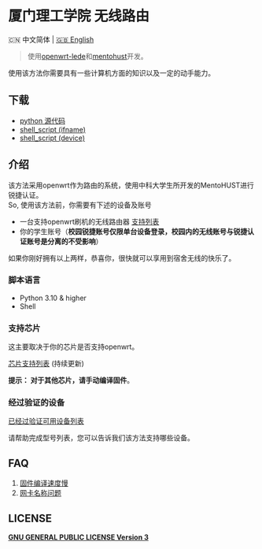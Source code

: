 # 厦门理工学院 无线路由
<p align="left">🇨🇳 中文简体  |  <a title="English" href="README.md">🇬🇧 English</a></p>


> 使用[openwrt-lede](https://github.com/coolsnowwolf/lede)和[mentohust](https://github.com/tkkcc/mentohust)开发。

使用该方法你需要具有一些计算机方面的知识以及一定的动手能力。

## 下载
- [python 源代码](https://github.com/hz157/XMUTWirelessRouter/tree/python)
- [shell_script (ifname)](https://github.com/hz157/XMUTWirelessRouter/blob/script/script/shell_ifname.sh)
- [shell_script (device)](https://github.com/hz157/XMUTWirelessRouter/blob/script/script/shell_device.sh)

## 介绍
该方法采用openwrt作为路由的系统，使用中科大学生所开发的MentoHUST进行锐捷认证。<br>
So, 使用该方法前，你需要有下述的设备及账号
- 一台支持openwrt刷机的无线路由器 [支持列表](https://github.com/hz157/XMUTWirelessRouter/blob/doc/doc/support_openwrt_list.md)
- 你的学生账号（**校园锐捷账号仅限单台设备登录，校园内的无线账号与锐捷认证账号是分离的不受影响**）

如果你刚好拥有以上两样，恭喜你，很快就可以享用到宿舍无线的快乐了。

### 脚本语言
- Python 3.10 & higher
- Shell

### 支持芯片 

这主要取决于你的芯片是否支持openwrt。

[芯片支持列表](https://github.com/hz157/XMUTWirelessRouter/blob/doc/doc/support_chip_list.md) (持续更新)

**提示： 对于其他芯片，请手动编译固件**。


### 经过验证的设备
[已经过验证可用设备列表](https://github.com/hz157/XMUTWirelessRouter/blob/doc/doc/validated_products.md)

请帮助完成型号列表，您可以告诉我们该方法支持哪些设备。



## FAQ
1. [固件编译速度慢](https://github.com/hz157/XMUTWirelessRouter/blob/doc/doc/slow_compilation_zh.md)
2. [网卡名称问题](https://github.com/hz157/XMUTWirelessRouter/blob/doc/doc/nic_name_zh.md)

## LICENSE
  **[GNU GENERAL PUBLIC LICENSE Version 3](LICENSE)**
